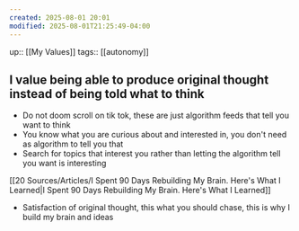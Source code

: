 ```yaml
---
created: 2025-08-01 20:01
modified: 2025-08-01T21:25:49-04:00
---
```

up:: [[My Values]]
tags:: [[autonomy]]
## I value being able to produce original thought instead of being told what to think

<!--
Define the behaviors that align with this value. These actions will guide you back, when you fall off track. Be sure to include the “why” behind each. -->

- Do not doom scroll on tik tok, these are just algorithm feeds that tell you want to think
- You know what you are curious about and interested in, you don't need as algorithm to tell you that
- Search for topics that interest you rather than letting the algorithm tell you want is interesting

[[20 Sources/Articles/I Spent 90 Days Rebuilding My Brain. Here's What I Learned|I Spent 90 Days Rebuilding My Brain. Here's What I Learned]]
- Satisfaction of original thought, this what you should chase, this is why I build my brain and ideas